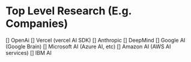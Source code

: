 # Top Level Research (E.g. Companies)
[] OpenAi
[]  Vercel (vercel AI SDK)
[] Anthropic
[] DeepMind
[] Google AI (Google Brain)
[] Microsoft AI (Azure AI, etc)
[] Amazon AI (AWS AI services)
[] IBM AI
